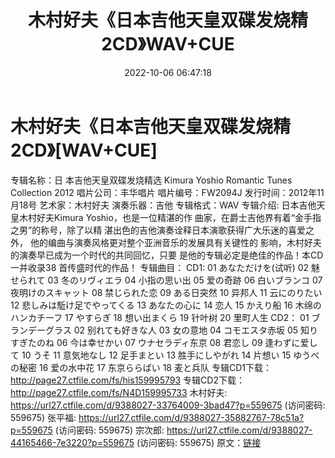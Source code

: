 ﻿---
title: 木村好夫《日本吉他天皇双碟发烧精2CD》WAV+CUE
date: 2022-10-06 06:47:18
categories: 古典音乐、新世纪、纯音雅乐
tags: 纯音雅乐
---
# 木村好夫《日本吉他天皇双碟发烧精2CD》[WAV+CUE]

专辑名称：日 本吉他天皇双碟发烧精选 Kimura Yoshio Romantic
Tunes Collection 2012
唱片公司：丰华唱片
唱片编号：FW2094J
发行时间：2012年11月18号
艺术家：木村好夫
演奏乐器：吉他
专辑格式：WAV
专辑介绍:
日本吉他天皇木村好夫Kimura Yoshio，也是一位精湛的作 曲家，在爵士吉他界有着“金手指之男”的称号，除了以精
湛出色的吉他演奏诠释日本演歌获得广大乐迷的喜爱之外， 他的编曲与演奏风格更对整个亚洲音乐的发展具有关键性的
影响，木村好夫的演奏早已成为一个时代的共同回忆，只要 是他的专辑必定是绝佳的作品！本CD一并收录38 首传盛时代的作品！
专辑曲目：
CD1:
01 あなただけを(试听)
02 魅せられて
03 冬のリヴィエラ
04 小指の思い出
05 爱の奇跡
06 白いブランコ
07 夜明けのスキャット
08 禁じられた恋
09 ある日突然
10 异邦人
11 云にのりたい
12 悲しみは駈け足でやってくる
13 あなたの心に
14 恋人
15 かえり船
16 木绵のハンカチーフ
17 やすらぎ
18 想い出まくら
19 针叶树
20 里町人生
CD2：
01 ブランデーグラス
02 别れても好きな人
03 女の意地
04 コモエスタ赤坂
05 知りすぎたのね
06 今は幸せかい
07 ウナセラディ东京
08 君恋し
09 逢わずに爱して
10 うそ
11 意気地なし
12 足手まとい
13 胜手にしやがれ
14 片想い
15 ゆうべの秘密
16 爱の水中花
17 东京ららばい
18 麦と兵队
专辑CD1下载：http://page27.ctfile.com/fs/his159995793
专辑CD2下载：http://page27.ctfile.com/fs/N4D159995733
木村好夫: https://url27.ctfile.com/d/9388027-33764009-3bad47?p=559675
(访问密码: 559675)
张平福: https://url27.ctfile.com/d/9388027-35882767-78c51a?p=559675
(访问密码: 559675)
宗次郎: https://url27.ctfile.com/d/9388027-44165466-7e3220?p=559675
(访问密码: 559675)
原文：[链接](https://blog.sina.com.cn/s/blog_1647c7e7601030zrt.html)